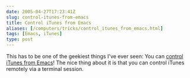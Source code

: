 ```yaml
--- 
date: 2005-04-27T17:23:41Z
slug: control-itunes-from-emacs
title: Control iTunes from Emacs
aliases: [/computers/tricks/control_itunes_from_emacs.html]
tags: [Emacs, iTunes]
type: post
---
```


<p>This has to be one of the geekiest things I've ever seen: You can <a href="http://www.bese.it/~segv/osx-itunes.el" title="Download the itunes.el and control iTunes from Emacs today!">control iTunes from Emacs</a>! The nice thing about it is that you can control iTunes remotely via a terminal session.</p>
